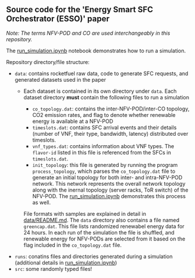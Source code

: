 ## Source code for the 'Energy Smart SFC Orchestrator (ESSO)' paper

*Note:* _The terms NFV-POD and CO are used interchangeably in this repository._

The [run_simulation.ipynb](run_simulation.ipynb) notebook demonstrates how to run a simulation. 

Repository directory/file structure:
* `data`: contains rocketfuel raw data, code to generate SFC requests, and generated datasets used in the paper
  * Each dataset is contained in its own directory under `data`. Each dataset directory **must** contain the following files to run a simulation 
    * `co_topology.dat`: contains the inter-NFV-POD/inter-CO topology, CO2 emission rates, and flag to denote whether renewable energy is available at a NFV-POD
    * `timeslots.dat`: contains SFC arrival events and their details (number of VNF, their type, bandwidth, latency) distributed over timeslots. 
    * `vnf_types.dat`: contains information about VNF types. The `flavor-id` listed in this file is referenced from the SFCs in `timeslots.dat`. 
    * `init_topology`: this file is generated by running the program `process_topology`, which parses the `co_topology.dat` file to generate an initial topology for both inter- and intra-NFV-POD network. This network represents the overall network topology along with the inernal topology (server racks, ToR switch) of the NFV-POD. The [run_simulation.ipynb](run_simulation.ipynb) demonstrates this process as well. 
    
    File formats with samples are explained in detail in [data/README.md](data/README.md). The `data` directory also contains a file named `greencap.dat`. This file lists randomized renewabel energy data for 24 hours. In each run of the simulation the file is shuffled, and renewable energy for NFV-PODs are selected from it based on the flag included in the `co_topology.dat` file. 
* `runs`: conatins files and directories generated during a simulation (additional details in [run_simulation.ipynb](run_simulation.ipynb))
* `src`: some randomly typed files!
